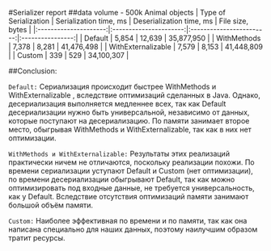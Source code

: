 #Serializer report
##data volume - 500k Animal objects
| Type of Serialization | Serialization time, ms | Deserialization time, ms | File size, bytes |
|:---------------------:|:----------------------:|:------------------------:|:----------------:|
|        Default        |         5,854          |          12,639          |    35,877,950    |
|      WithMethods      |         7,378          |          8,281           |    41,476,498    |
|  WithExternalizable   |         7,579          |          8,153           |    41,448,809    |
|        Custom         |          339           |           529            |    34,100,307    |

##Conclusion:

`Default:` Сериализация происходит быстрее WithMethods и WithExternalizable , вследствие оптимизаций сделанных в Java.
Однако, десериализация выполняется медленнее всех, так как Default десериализации нужно быть универсальной,
независимо от данных, которые поступают на десериализацию. По памяти занимает второе место, обыгрывая WithMethods и
WithExternalizable, так как в них нет оптимизации.

`WithMethods и WithExternalizable:` Результаты этих реализаций практически ничем не отличаются, поскольку реализации
похожи. По времени сериализации уступают Default и Custom (нет оптимизации),
по времени десериализации обыгрывают Default, так как можно оптимизировать под входные данные, 
не требуется универсальность, как у Default. Вследствие отсутствия оптимизаций памяти занимают большой объём памяти.

`Custom:` Наиболее эффективная по времени и по памяти, так как она написана специально для наших данных,
поэтому наилучшим образом тратит ресурсы.